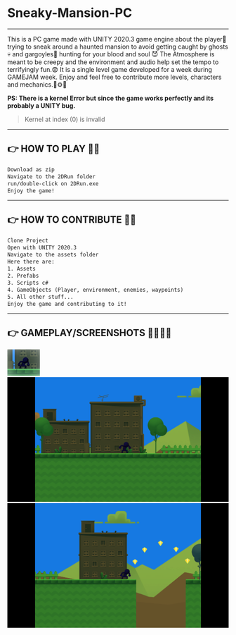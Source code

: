 # Sneaky-Mansion-PC
-------------------------------------------------------------------------------------------------------------------------------------------------------------------------
This is a PC game made with UNITY 2020.3 game engine about the player🤗 trying to sneak around a haunted mansion to avoid getting caught by ghosts💀 and gargoyles👹 hunting for your blood and soul 😈
The Atmosphere is meant to be creepy and the environment and audio help set the tempo to terrifyingly fun.😨
It is a single level game developed for a week during GAMEJAM week.
Enjoy and feel free to contribute more levels, characters and mechanics.🔧⚙️🧲

**PS: There is a kernel Error but since the game works perfectly and its probably a UNITY bug.**
>Kernel at index (0) is invalid 
-----------------------------------------------------------------------------------------------------------------------------------------------------------------------
## 👉 HOW TO PLAY 🤠🏃
```
Download as zip
Navigate to the 2DRun folder
run/double-click on 2DRun.exe
Enjoy the game!
```
-----------------------------------------------------------------------------------------------------------------------------------------------------------------------
## 👉 HOW TO CONTRIBUTE 🦜🌳
```
Clone Project
Open with UNITY 2020.3
Navigate to the assets folder
Here there are:
1. Assets
2. Prefabs
3. Scripts c# 
4. GameObjects (Player, environment, enemies, waypoints)
5. All other stuff...
Enjoy the game and contributing to it!
```
-----------------------------------------------------------------------------------------------------------------------------------------------------------------------
## 👉 GAMEPLAY/SCREENSHOTS 🤳👏🧑‍💻
![This is an image](Screenshot%20(116).png)
![This is an image](Screenshot%20(117).png)
![This is an image](Screenshot%20(118).png)


